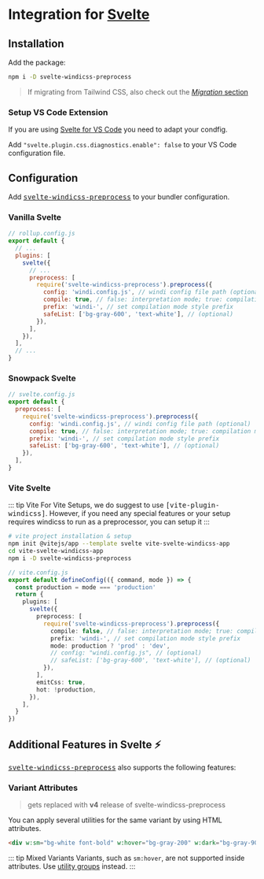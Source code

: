 [utility groups]: /features/
[svelte-windicss-preprocess]: https://github.com/windicss/svelte-windicss-preprocess
[migration]: /guide/migration

<Logo name="svelte" class="logo-float-xl"/>

# Integration for [Svelte](https://svelte.dev/)

<PackageInfo name="svelte-windicss-preprocess" author="alexanderniebuhr" />

## Installation

Add the package:

```bash
npm i -D svelte-windicss-preprocess
```

> If migrating from Tailwind CSS, also check out the [_Migration_ section][migration]

### Setup VS Code Extension

If you are using [Svelte for VS Code](https://marketplace.visualstudio.com/items?itemName=svelte.svelte-vscode) you need to adapt your condfig.

Add `"svelte.plugin.css.diagnostics.enable": false` to your VS Code configuration file.

## Configuration

Add <kbd>[svelte-windicss-preprocess]</kbd> to your bundler configuration.

### Vanilla Svelte

```js
// rollup.config.js
export default {
  // ...
  plugins: [
    svelte({
      // ...
      preprocess: [
        require('svelte-windicss-preprocess').preprocess({
          config: 'windi.config.js', // windi config file path (optional)
          compile: true, // false: interpretation mode; true: compilation mode (optional)
          prefix: 'windi-', // set compilation mode style prefix
          safeList: ['bg-gray-600', 'text-white'], // (optional)
        }),
      ],
    }),
  ],
  // ...
}
```

### Snowpack Svelte

```js
// svelte.config.js
export default {
  preprocess: [
    require('svelte-windicss-preprocess').preprocess({
      config: 'windi.config.js', // windi config file path (optional)
      compile: true, // false: interpretation mode; true: compilation mode (optional)
      prefix: 'windi-', // set compilation mode style prefix
      safeList: ['bg-gray-600', 'text-white'], // (optional)
    }),
  ],
}
```

### Vite Svelte

::: tip Vite
For Vite Setups, we do suggest to use <kbd>[vite-plugin-windicss]</kbd>. However, if you need any special features or your setup requires windicss to run as a preprocessor, you can setup it
:::

```bash
# vite project installation & setup
npm init @vitejs/app --template svelte vite-svelte-windicss-app
cd vite-svelte-windicss-app
npm i -D svelte-windicss-preprocess
```

```ts
// vite.config.js
export default defineConfig(({ command, mode }) => {
  const production = mode === 'production'
  return {
    plugins: [
      svelte({
        preprocess: [
          require('svelte-windicss-preprocess').preprocess({
            compile: false, // false: interpretation mode; true: compilation mode (optional)
            prefix: 'windi-', // set compilation mode style prefix
            mode: production ? 'prod' : 'dev',
            // config: "windi.config.js", // (optional)
            // safeList: ['bg-gray-600', 'text-white'], // (optional)
          }),
        ],
        emitCss: true,
        hot: !production,
      }),
    ],
  }
})
```

## Additional Features in Svelte  ⚡️

<kbd>[svelte-windicss-preprocess](https://github.com/windicss/svelte-windicss-preprocess)</kbd> also supports the following features:

### Variant Attributes
> gets replaced with **v4** release of svelte-windicss-preprocess

You can apply several utilities for the same variant by using HTML attributes.

```html
<div w:sm="bg-white font-bold" w:hover="bg-gray-200" w:dark="bg-gray-900"/>
```

::: tip Mixed Variants
Variants, such as `sm:hover`, are not supported inside attributes. Use [utility groups] instead.
:::
